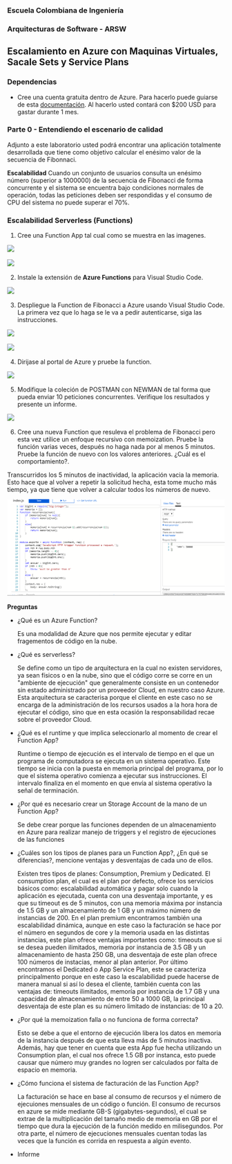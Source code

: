 ### Escuela Colombiana de Ingeniería
### Arquitecturas de Software - ARSW

## Escalamiento en Azure con Maquinas Virtuales, Sacale Sets y Service Plans

### Dependencias
* Cree una cuenta gratuita dentro de Azure. Para hacerlo puede guiarse de esta [documentación](https://azure.microsoft.com/en-us/free/search/?&ef_id=Cj0KCQiA2ITuBRDkARIsAMK9Q7MuvuTqIfK15LWfaM7bLL_QsBbC5XhJJezUbcfx-qAnfPjH568chTMaAkAsEALw_wcB:G:s&OCID=AID2000068_SEM_alOkB9ZE&MarinID=alOkB9ZE_368060503322_%2Bazure_b_c__79187603991_kwd-23159435208&lnkd=Google_Azure_Brand&dclid=CjgKEAiA2ITuBRDchty8lqPlzS4SJAC3x4k1mAxU7XNhWdOSESfffUnMNjLWcAIuikQnj3C4U8xRG_D_BwE). Al hacerlo usted contará con $200 USD para gastar durante 1 mes.

### Parte 0 - Entendiendo el escenario de calidad

Adjunto a este laboratorio usted podrá encontrar una aplicación totalmente desarrollada que tiene como objetivo calcular el enésimo valor de la secuencia de Fibonnaci.

**Escalabilidad**
Cuando un conjunto de usuarios consulta un enésimo número (superior a 1000000) de la secuencia de Fibonacci de forma concurrente y el sistema se encuentra bajo condiciones normales de operación, todas las peticiones deben ser respondidas y el consumo de CPU del sistema no puede superar el 70%.

### Escalabilidad Serverless (Functions)

1. Cree una Function App tal cual como se muestra en las  imagenes.

![](images/part3/part3-function-config.png)

![](images/part3/part3-function-configii.png)

2. Instale la extensión de **Azure Functions** para Visual Studio Code.

![](images/part3/part3-install-extension.png)

3. Despliegue la Function de Fibonacci a Azure usando Visual Studio Code. La primera vez que lo haga se le va a pedir autenticarse, siga las instrucciones.

![](images/part3/part3-deploy-function-1.png)

![](images/part3/part3-deploy-function-2.png)

4. Dirijase al portal de Azure y pruebe la function.

![](images/part3/part3-test-function.png)

5. Modifique la coleción de POSTMAN con NEWMAN de tal forma que pueda enviar 10 peticiones concurrentes. Verifique los resultados y presente un informe.

![](images/part3/newman.png)

6. Cree una nueva Function que resuleva el problema de Fibonacci pero esta vez utilice un enfoque recursivo con memoization. Pruebe la función varias veces, después no haga nada por al menos 5 minutos. Pruebe la función de nuevo con los valores anteriores. ¿Cuál es el comportamiento?.

Transcurridos los 5 minutos de inactividad, la aplicación vacia la memoria. Esto hace que al volver a repetir la solicitud hecha, esta tome mucho más tiempo, ya que tiene que volver a calcular todos los números de nuevo.

![](images/part3/recursivo.PNG)

**Preguntas**

* ¿Qué es un Azure Function?

  Es una modalidad de Azure que nos permite ejecutar y editar fragementos de código en la nube.
  
* ¿Qué es serverless?

  Se define como un tipo de arquitectura en la cual no existen servidores, ya sean físicos o en la nube, sino que el código corre se corre en un "ambiente de ejecución" que generalmente consiste en un contenedor sin estado administrado por un proveedor Cloud, en nuestro caso Azure. Esta arquitectura se caracterisa porque el cliente en este caso no se encarga de la administración de los recursos usados a la hora hora de ejecutar el código, sino que en esta ocasión la responsabilidad recae sobre el proveedor Cloud.

* ¿Qué es el runtime y que implica seleccionarlo al momento de crear el Function App?

  Runtime o tiempo de ejecución es el intervalo de tiempo en el que un programa de computadora se ejecuta en un sistema operativo. Este tiempo se inicia con la puesta en memoria principal del programa, por lo que el sistema operativo comienza a ejecutar sus instrucciones. El intervalo finaliza en el momento en que envía al sistema operativo la señal de terminación.

  
  

* ¿Por qué es necesario crear un Storage Account de la mano de un Function App?
  
  Se debe crear porque las funciones dependen de un almacenamiento en Azure para realizar manejo de triggers y el registro de ejecuciones de las funciones
  
* ¿Cuáles son los tipos de planes para un Function App?, ¿En qué se diferencias?, mencione ventajas y desventajas de cada uno de ellos.

  Existen tres tipos de planes: Consumption, Premium y Dedicated. El consumption plan, el cual es el plan por defecto, ofrece los servicios básicos como: escalabilidad automática y pagar solo cuando la aplicación es ejecutada, cuenta con una desventaja importante, y es que su timeout es de 5 minutos, con una memoria máxima por instancia de 1.5 GB y un almacenamiento de 1 GB y un máximo número de instancias de 200. En el plan premium encontramos también una escalabilidad dinámica, aunque en este caso la facturación se hace por el número en segundos de core y la memoria usada en las distintas instancias, este plan ofrece ventajas importantes como: timeouts que si se desea pueden ilimitados, memoria por instancia de 3.5 GB y un almacenamiento de hasta 250 GB, una desventaja de este plan ofrece 100 números de instacias, menor al plan anterior. Por último encontramos el Dedicated o App Service Plan, este se caracteriza principalmento porque en este caso la escalabilidad puede hacerse de manera manual si así lo desea el cliente, también cuenta con las ventajas de: timeouts ilimitados, memoría por instancia de 1.7 GB y una capacidad de almacenamiento de entre 50 a 1000 GB, la principal desventaja de este plan es su número limitado de instancias: de 10 a 20.

* ¿Por qué la memoization falla o no funciona de forma correcta?

  Esto se debe a que el entorno de ejecución libera los datos en memoria de la instancia después de que esta lleva más de 5 minutos inactiva. Además, hay que tener en cuenta que esta App fue hecha utilizando un Consumption plan, el cual nos ofrece 1.5 GB por instanca, esto puede causar que número muy grandes no logren ser calculados por falta de espacio en memoria.  
  
* ¿Cómo funciona el sistema de facturación de las Function App?

  La facturación se hace en base al consumo de recursos y el número de ejecuiones mensuales de un código o función. El consumo de recursos en azure se mide mediante GB-S (gigabytes-segundos), el cual se extrae de la multiplicación del tamaño medio de memoria en GB por el tiempo que dura la ejecución de la función medido en milisegundos. Por otra parte, el número de ejecuciones mensuales cuentan todas las veces que la función es corrida en respuesta a algún evento.

* Informe
